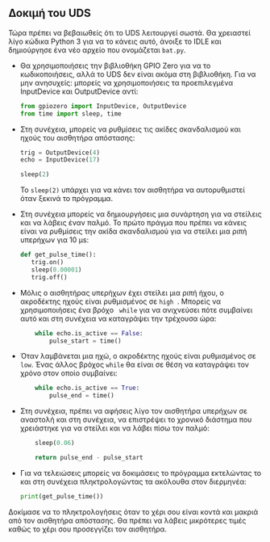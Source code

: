 ## Δοκιμή του UDS

Τώρα πρέπει να βεβαιωθείς ότι το UDS λειτουργεί σωστά. Θα χρειαστεί λίγο κώδικα Python 3 για να το κάνεις αυτό, άνοιξε το IDLE και δημιούργησε ένα νέο αρχείο που ονομάζεται ` bat.py `.

- Θα χρησιμοποιήσεις την βιβλιοθήκη GPIO Zero για να το κωδικοποιήσεις, αλλά το UDS δεν είναι ακόμα στη βιβλιοθήκη. Για να μην ανησυχείς: μπορείς να χρησιμοποιήσεις τα προεπιλεγμένα InputDevice και OutputDevice αντί:

    ```python
    from gpiozero import InputDevice, OutputDevice
    from time import sleep, time
    ```

- Στη συνέχεια, μπορείς να ρυθμίσεις τις ακίδες σκανδαλισμού και ηχούς του αισθητήρα απόστασης:

    ```python
    trig = OutputDevice(4)
    echo = InputDevice(17)

    sleep(2)
    ```

    Το ` sleep(2) ` υπάρχει για να κάνει τον αισθητήρα να αυτορυθμιστεί όταν ξεκινά το πρόγραμμα.

- Στη συνέχεια μπορείς να δημιουργήσεις μια συνάρτηση για να στείλεις και να λάβεις έναν παλμό. Το πρώτο πράγμα που πρέπει να κάνεις είναι να ρυθμίσεις την ακίδα σκανδαλισμού για να στείλει μια ριπή υπερήχων για 10 μs:

    ```python
    def get_pulse_time():
       trig.on()
       sleep(0.00001)
       trig.off()
    ```

- Μόλις ο αισθητήρας υπερήχων έχει στείλει μια ριπή ήχου, ο ακροδέκτης ηχούς είναι ρυθμισμένος σε `high `. Μπορείς να χρησιμοποιήσεις ένα βρόχο ` while` για να ανιχνεύσει πότε συμβαίνει αυτό και στη συνέχεια να καταγράψει την τρέχουσα ώρα:

    ```python
        while echo.is_active == False:
            pulse_start = time()

    ```

- Όταν λαμβάνεται μια ηχώ, ο ακροδέκτης ηχούς είναι ρυθμισμένος σε ` low`. Ένας άλλος βρόχος `while` θα είναι σε θέση να καταγράψει τον χρόνο στον οποίο συμβαίνει:

    ```python
        while echo.is_active == True:
            pulse_end = time()

    ```

- Στη συνέχεια, πρέπει να αφήσεις λίγο τον αισθητήρα υπερήχων σε αναστολή και στη συνέχεια, να επιστρέψει το χρονικό διάστημα που χρειάστηκε για να στείλει και να λάβει πίσω τον παλμό:

    ```python
        sleep(0.06)

        return pulse_end - pulse_start
    ```

- Για να τελειώσεις μπορείς να δοκιμάσεις το πρόγραμμα εκτελώντας το και στη συνέχεια πληκτρολογώντας τα ακόλουθα στον διερμηνέα:

    ```python
    print(get_pulse_time())

    ```

Δοκίμασε να το πληκτρολογήσεις όταν το χέρι σου είναι κοντά και μακριά από τον αισθητήρα απόστασης. Θα πρέπει να λάβεις μικρότερες τιμές καθώς το χέρι σου προσεγγίζει τον αισθητήρα.

